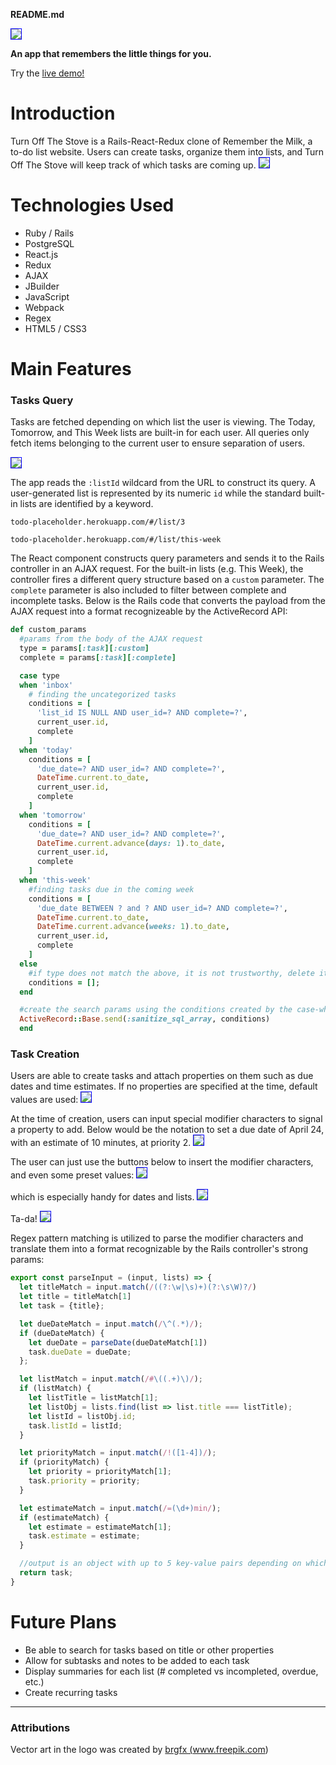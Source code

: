 **README.md**

<img src="./app/assets/images/logo_w_background.png" style="border: 1px solid blue"/>


**An app that remembers the little things for you.**

Try the <a href="https://todo-placeholder.herokuapp.com/#/list/all">live demo!</a>

# Introduction
Turn Off The Stove is a Rails-React-Redux clone of Remember the Milk, a to-do list website. Users can create tasks, organize them into lists, and Turn Off The Stove will keep track of which tasks are coming up.
<img src="./app/assets/images/overview.png" style="border: 1px solid blue"/>




# Technologies Used
* Ruby / Rails
* PostgreSQL
* React.js
* Redux
* AJAX
* JBuilder
* JavaScript
* Webpack
* Regex
* HTML5 / CSS3

# Main Features

### Tasks Query 
Tasks are fetched depending on which list the user is viewing. The Today, Tomorrow, and This Week lists are built-in for each user. All queries only fetch items belonging to the current user to ensure separation of users. 


<img src="./app/assets/images/tasks_query_snapshot.png" style="border: 1px solid blue"/>
<br/>

The app reads the `:listId` wildcard from the URL to construct its query. A user-generated list is represented by its numeric `id` while the standard built-in lists are identified by a keyword. 

`todo-placeholder.herokuapp.com/#/list/3`

`todo-placeholder.herokuapp.com/#/list/this-week`


The React component constructs query parameters and sends it to the Rails controller in an AJAX request. For the built-in lists (e.g. This Week), the controller fires a different query structure based on a `custom` parameter. The `complete` parameter is also included to filter between complete and incomplete tasks. Below is the Rails code that converts the payload from the AJAX request into a format recognizeable by the ActiveRecord API:
```ruby
def custom_params
  #params from the body of the AJAX request
  type = params[:task][:custom]
  complete = params[:task][:complete]

  case type
  when 'inbox'
    # finding the uncategorized tasks
    conditions = [
      'list_id IS NULL AND user_id=? AND complete=?',
      current_user.id,
      complete
    ]
  when 'today'
    conditions = [
      'due_date=? AND user_id=? AND complete=?',
      DateTime.current.to_date,
      current_user.id,
      complete
    ]
  when 'tomorrow'
    conditions = [
      'due_date=? AND user_id=? AND complete=?',
      DateTime.current.advance(days: 1).to_date,
      current_user.id,
      complete
    ]
  when 'this-week'
    #finding tasks due in the coming week
    conditions = [
      'due_date BETWEEN ? and ? AND user_id=? AND complete=?',
      DateTime.current.to_date,
      DateTime.current.advance(weeks: 1).to_date,
      current_user.id,
      complete
    ]
  else
    #if type does not match the above, it is not trustworthy, delete it.
    conditions = [];
  end

  #create the search params using the conditions created by the case-when block above. This will feed into the Task.where() query.
  ActiveRecord::Base.send(:sanitize_sql_array, conditions)
  end
  ```


  ### Task Creation
  Users are able to create tasks and attach properties on them such as due dates and time estimates. If no properties are specified at the time, default values are used:
  <img src="./app/assets/images/default_output.png" style="border: 1px solid blue" />
  <br />

  At the time of creation, users can input special modifier characters to signal a property to add. Below would be the notation to set a due date of April 24, with an estimate of 10 minutes, at priority 2.
  <img src="./app/assets/images/input_1.png" style="border: 1px solid blue" />
  <br />


  The user can just use the buttons below to insert the modifier characters, and even some preset values:
  <img src="./app/assets/images/input_2.png" style="border: 1px solid blue" />
  <br />


  which is especially handy for dates and lists.
  <img src="./app/assets/images/input_3.png" style="border: 1px solid blue" />
  <br />


  Ta-da!
  <img src="./app/assets/images/output.png" style="border: 1px solid blue" />


Regex pattern matching is utilized to parse the modifier characters and translate them into a format recognizable by the Rails controller's strong params:
``` javascript
export const parseInput = (input, lists) => {
  let titleMatch = input.match(/((?:\w|\s)+)(?:\s\W)?/)
  let title = titleMatch[1]
  let task = {title};

  let dueDateMatch = input.match(/\^(.*)/);
  if (dueDateMatch) {
    let dueDate = parseDate(dueDateMatch[1])
    task.dueDate = dueDate;
  };

  let listMatch = input.match(/#\((.+)\)/);
  if (listMatch) {
    let listTitle = listMatch[1];
    let listObj = lists.find(list => list.title === listTitle);
    let listId = listObj.id;
    task.listId = listId; 
  }

  let priorityMatch = input.match(/!([1-4])/);
  if (priorityMatch) {
    let priority = priorityMatch[1];
    task.priority = priority;
  }

  let estimateMatch = input.match(/=(\d+)min/);
  if (estimateMatch) {
    let estimate = estimateMatch[1];
    task.estimate = estimate;
  }

  //output is an object with up to 5 key-value pairs depending on which regex matches are found
  return task;
}
```

# Future Plans
* Be able to search for tasks based on title or other properties
* Allow for subtasks and notes to be added to each task
* Display summaries for each list (# completed vs incompleted, overdue, etc.)
* Create recurring tasks


---
### Attributions

Vector art in the logo was created by <a href="https://www.freepik.com/vectors/water">brgfx (www.freepik.com)</a>